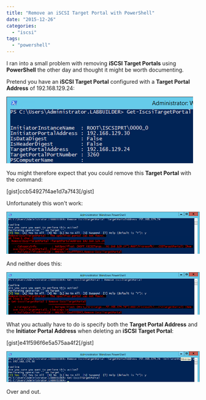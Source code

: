 ```yaml
---
title: "Remove an iSCSI Target Portal with PowerShell"
date: "2015-12-26"
categories: 
  - "iscsi"
tags: 
  - "powershell"
---
```


I ran into a small problem with removing **iSCSI Target Portals** using **PowerShell** the other day and thought it might be worth documenting.

Pretend you have an **iSCSI Target Portal** configured with a **Target Portal Address** of 192.168.129.24:

![ss_iscsi_gettargetportal](images/ss_iscsi_gettargetportal.png)

You might therefore expect that you could remove this **Target Portal** with the command:

\[gist\]ccb54927f4ae1d7a7f43\[/gist\]

Unfortunately this won't work:

![ss_iscsi_removetargetportal1](images/ss_iscsi_removetargetportal1.png)

And neither does this:

![ss_iscsi_removetargetportal2](images/ss_iscsi_removetargetportal2.png)

What you actually have to do is specify both the **Target Portal Address** and the **Initiator Portal Address** when deleting an **iSCSI** **Target Portal**:

\[gist\]e41f596f6e5a575aa4f2\[/gist\]

![ss_iscsi_removetargetportalcorrect](images/ss_iscsi_removetargetportalcorrect.png)

Over and out.
